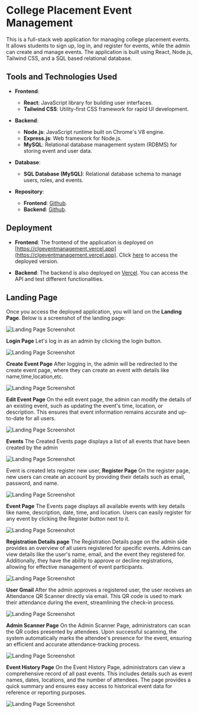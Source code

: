 # College Placement Event Management

This is a full-stack web application for managing college placement events. It allows students to sign up, log in, and register for events, while the admin can create and manage events. The application is built using React, Node.js, Tailwind CSS, and a SQL based relational database.

## Tools and Technologies Used

- **Frontend**: 
  - **React**: JavaScript library for building user interfaces.
  - **Tailwind CSS**: Utility-first CSS framework for rapid UI development.

- **Backend**:
  - **Node.js**: JavaScript runtime built on Chrome's V8 engine.
  - **Express.js**: Web framework for Node.js.
  - **MySQL**: Relational database management system (RDBMS) for storing event and user data.

- **Database**:
  - **SQL Database (MySQL)**: Relational database schema to manage users, roles, and events.

- **Repository**:
  - **Frontend**: [Github](https://github.com/Pranav0728/Event-Management).
  - **Backend**: [Github](https://github.com/Pranav0728/Event-Management-Backend).
  
## Deployment

- **Frontend**: The frontend of the application is deployed on [https://clgeventmanagement.vercel.app](https://clgeventmanagement.vercel.app). Click [here](https://clgeventmanagement.vercel.app/) to access the deployed version.

- **Backend**: The backend is also deployed on [Vercel](https://event-management-backend-five.vercel.app). You can access the API and test different functionalities.

## Landing Page

Once you access the deployed application, you will land on the **Landing Page**. Below is a screenshot of the landing page:

![Landing Page Screenshot](https://github.com/Pranav0728/Event-Management/blob/main/sample_images/1.png)


**Login Page**
Let's log in as an admin by clicking the login button.

![Landing Page Screenshot](https://github.com/Pranav0728/Event-Management/blob/main/sample_images/2.png)


**Create Event Page**
After logging in, the admin will be redirected to the create event page, where they can create an event with details like name,time,location,etc.

![Landing Page Screenshot](https://github.com/Pranav0728/Event-Management/blob/main/sample_images/3.png)


**Edit Event Page**
On the edit event page, the admin can modify the details of an existing event, such as updating the event's time, location, or description. This ensures that event information remains accurate and up-to-date for all users.

![Landing Page Screenshot](https://github.com/Pranav0728/Event-Management/blob/main/sample_images/4.png)


**Events**
The Created Events page displays a list of all events that have been created by the admin

![Landing Page Screenshot](https://github.com/Pranav0728/Event-Management/blob/main/sample_images/5.png)


Event is created lets register new user,
**Register Page**
On the register page, new users can create an account by providing their details such as email, password, and name.

![Landing Page Screenshot](https://github.com/Pranav0728/Event-Management/blob/main/sample_images/7.png)


**Event Page**
The Events page displays all available events with key details like name, description, date, time, and location. Users can easily register for any event by clicking the Register button next to it.

![Landing Page Screenshot](https://github.com/Pranav0728/Event-Management/blob/main/sample_images/8.png)


**Registration Details page**
The Registration Details page on the admin side provides an overview of all users registered for specific events. Admins can view details like the user's name, email, and the event they registered for. Additionally, they have the ability to approve or decline registrations, allowing for effective management of event participants.

![Landing Page Screenshot](https://github.com/Pranav0728/Event-Management/blob/main/sample_images/10.png)


**User Gmail**
After the admin approves a registered user, the user receives an Attendance QR Scanner directly via email. This QR code is used to mark their attendance during the event, streamlining the check-in process.

![Landing Page Screenshot](https://github.com/Pranav0728/Event-Management/blob/main/sample_images/11.png)


**Admin Scanner Page**
On the Admin Scanner Page, administrators can scan the QR codes presented by attendees. Upon successful scanning, the system automatically marks the attendee's presence for the event, ensuring an efficient and accurate attendance-tracking process.

![Landing Page Screenshot](https://github.com/Pranav0728/Event-Management/blob/main/sample_images/12.png)


**Event History Page**
On the Event History Page, administrators can view a comprehensive record of all past events. This includes details such as event names, dates, locations, and the number of attendees. The page provides a quick summary and ensures easy access to historical event data for reference or reporting purposes.

![Landing Page Screenshot](https://github.com/Pranav0728/Event-Management/blob/main/sample_images/13.png)



